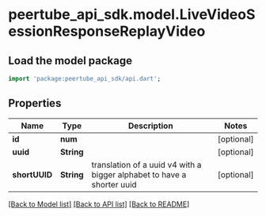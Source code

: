 # peertube_api_sdk.model.LiveVideoSessionResponseReplayVideo

## Load the model package
```dart
import 'package:peertube_api_sdk/api.dart';
```

## Properties
Name | Type | Description | Notes
------------ | ------------- | ------------- | -------------
**id** | **num** |  | [optional] 
**uuid** | **String** |  | [optional] 
**shortUUID** | **String** | translation of a uuid v4 with a bigger alphabet to have a shorter uuid | [optional] 

[[Back to Model list]](../README.md#documentation-for-models) [[Back to API list]](../README.md#documentation-for-api-endpoints) [[Back to README]](../README.md)


